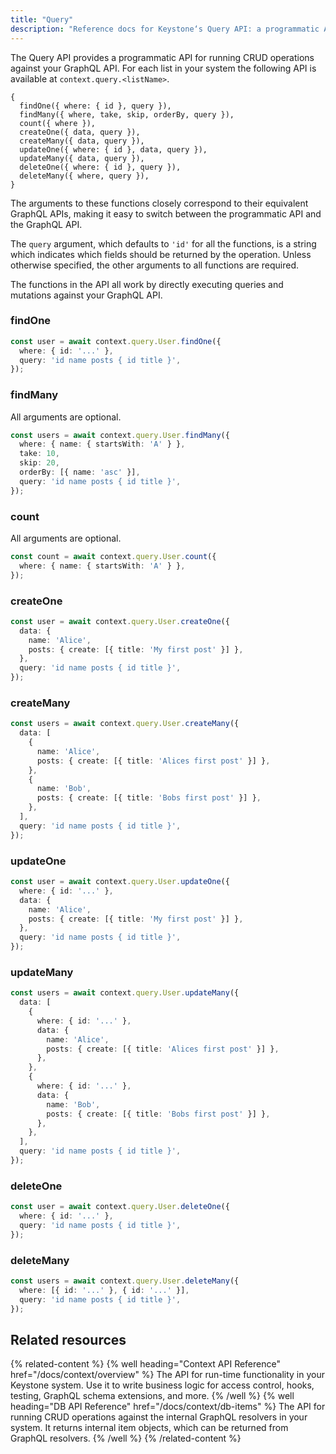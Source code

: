 ```yaml
---
title: "Query"
description: "Reference docs for Keystone‘s Query API: a programmatic API for running CRUD operations against your GraphQL API."
---
```


The Query API provides a programmatic API for running CRUD operations against your GraphQL API.
For each list in your system the following API is available at `context.query.<listName>`.

```
{
  findOne({ where: { id }, query }),
  findMany({ where, take, skip, orderBy, query }),
  count({ where }),
  createOne({ data, query }),
  createMany({ data, query }),
  updateOne({ where: { id }, data, query }),
  updateMany({ data, query }),
  deleteOne({ where: { id }, query }),
  deleteMany({ where, query }),
}
```

The arguments to these functions closely correspond to their equivalent GraphQL APIs, making it easy to switch between the programmatic API and the GraphQL API.

The `query` argument, which defaults to `'id'` for all the functions, is a string which indicates which fields should be returned by the operation.
Unless otherwise specified, the other arguments to all functions are required.

The functions in the API all work by directly executing queries and mutations against your GraphQL API.

### findOne

```typescript
const user = await context.query.User.findOne({
  where: { id: '...' },
  query: 'id name posts { id title }',
});
```

### findMany

All arguments are optional.

```typescript
const users = await context.query.User.findMany({
  where: { name: { startsWith: 'A' } },
  take: 10,
  skip: 20,
  orderBy: [{ name: 'asc' }],
  query: 'id name posts { id title }',
});
```

### count

All arguments are optional.

```typescript
const count = await context.query.User.count({
  where: { name: { startsWith: 'A' } },
});
```

### createOne

```typescript
const user = await context.query.User.createOne({
  data: {
    name: 'Alice',
    posts: { create: [{ title: 'My first post' }] },
  },
  query: 'id name posts { id title }',
});
```

### createMany

```typescript
const users = await context.query.User.createMany({
  data: [
    {
      name: 'Alice',
      posts: { create: [{ title: 'Alices first post' }] },
    },
    {
      name: 'Bob',
      posts: { create: [{ title: 'Bobs first post' }] },
    },
  ],
  query: 'id name posts { id title }',
});
```

### updateOne

```typescript
const user = await context.query.User.updateOne({
  where: { id: '...' },
  data: {
    name: 'Alice',
    posts: { create: [{ title: 'My first post' }] },
  },
  query: 'id name posts { id title }',
});
```

### updateMany

```typescript
const users = await context.query.User.updateMany({
  data: [
    {
      where: { id: '...' },
      data: {
        name: 'Alice',
        posts: { create: [{ title: 'Alices first post' }] },
      },
    },
    {
      where: { id: '...' },
      data: {
        name: 'Bob',
        posts: { create: [{ title: 'Bobs first post' }] },
      },
    },
  ],
  query: 'id name posts { id title }',
});
```

### deleteOne

```typescript
const user = await context.query.User.deleteOne({
  where: { id: '...' },
  query: 'id name posts { id title }',
});
```

### deleteMany

```typescript
const users = await context.query.User.deleteMany({
  where: [{ id: '...' }, { id: '...' }],
  query: 'id name posts { id title }',
});
```

## Related resources

{% related-content %}
{% well
heading="Context API Reference"
href="/docs/context/overview" %}
The API for run-time functionality in your Keystone system. Use it to write business logic for access control, hooks, testing, GraphQL schema extensions, and more.
{% /well %}
{% well
heading="DB API Reference"
href="/docs/context/db-items" %}
The API for running CRUD operations against the internal GraphQL resolvers in your system. It returns internal item objects, which can be returned from GraphQL resolvers.
{% /well %}
{% /related-content %}
